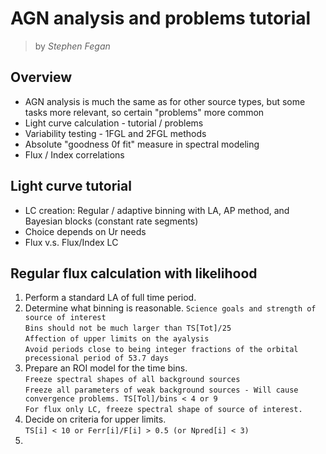 # AGN analysis and problems tutorial
> by *Stephen Fegan*

## Overview
* AGN analysis is much the same as for other source types, but some tasks more relevant, so certain "problems" more common
* Light curve calculation - tutorial / problems
* Variability testing - 1FGL and 2FGL methods
* Absolute "goodness 0f fit" measure in spectral modeling
* Flux / Index correlations

## Light curve tutorial
* LC creation: Regular / adaptive binning with LA, AP method, and Bayesian blocks (constant rate segments)
* Choice depends on Ur needs
* Flux v.s. Flux/Index LC

## Regular flux calculation with likelihood
1. Perform a standard LA of full time period.
2. Determine what binning is reasonable. `Science goals and strength of source of interest`</br>`Bins should not be much larger than TS[Tot]/25`</br>`Affection of upper limits on the ayalysis`</br>`Avoid periods close to being integer fractions of the orbital precessional period of 53.7 days`
4. Prepare an ROI model for the time bins. </br>`Freeze spectral shapes of all background sources`</br>`Freeze all parameters of weak background sources - Will cause convergence problems. TS[Tol]/bins < 4 or 9`</br>`For flux only LC, freeze spectral shape of source of interest.`
5. Decide on criteria for upper limits. </br>`TS[i] < 10 or Ferr[i]/F[i] > 0.5 (or Npred[i] < 3)`
6. 